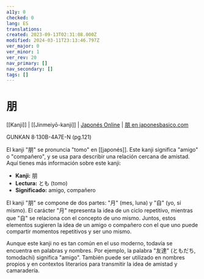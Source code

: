 ```yaml
---
a11y: 0
checked: 0
lang: ES
translations: 
created: 2023-09-13T02:31:08.000Z
modified: 2024-03-11T23:13:46.797Z
ver_major: 0
ver_minor: 1
ver_rev: 20
nav_primary: []
nav_secondary: []
tags: []
---
```

# 朋

[[Kanji]] | [[Jinmeiyō-kanji]] | [Japonés Online](http://japonesonline.com/kanjis/busqueda/?s=%E6%9C%8B&x=0&y=0) | [朋 en japonesbasico.com](https://japonesbasico.com/kanji/%E6%9C%8B)

GUNKAN 8·130B-4A7E-N (pg.121)

El kanji "朋" se pronuncia "tomo" en [[japonés]]. Este kanji significa "amigo" o "compañero", y se usa para describir una relación cercana de amistad. Aquí tienes más información sobre este kanji:

- **Kanji:** 朋
- **Lectura:** とも (tomo)
- **Significado:** amigo, compañero

El kanji "朋" se compone de dos partes: "月" (mes, luna) y "自" (yo, sí mismo). El carácter "月" representa la idea de un ciclo repetitivo, mientras que "自" se relaciona con el concepto de uno mismo. Juntos, estos elementos sugieren la idea de un amigo o compañero con el que uno puede compartir momentos repetitivos y ser uno mismo.

Aunque este kanji no es tan común en el uso moderno, todavía se encuentra en palabras y nombres. Por ejemplo, la palabra "友達" (ともだち, tomodachi) significa "amigo". También puede ser utilizado en nombres propios y en contextos literarios para transmitir la idea de amistad y camaradería.